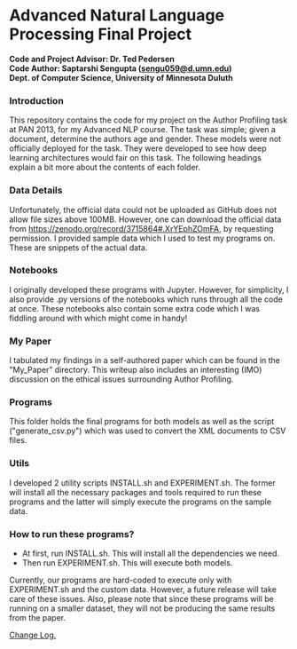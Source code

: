# Advanced Natural Language Processing Final Project

**Code and Project Advisor: Dr. Ted Pedersen</br>
Code Author: Saptarshi Sengupta (sengu059@d.umn.edu)</br>
Dept. of Computer Science, University of Minnesota Duluth**

### Introduction ###

This repository contains the code for my project on the Author Profiling task at PAN 2013, for my Advanced NLP course. The task was simple; given a document, determine the authors age and gender. These models were not officially deployed for the task. They were developed to see how deep learning architectures would fair on this task. The following headings explain a bit more about the contents of each folder.

### Data Details ###

Unfortunately, the official data could not be uploaded as GitHub does not allow file sizes above 100MB. However, one can download the official data from https://zenodo.org/record/3715864#.XrYEphZOmFA, by requesting permission. I provided sample data which I used to test my programs on. These are snippets of the actual data.

### Notebooks ###

I originally developed these programs with Jupyter. However, for simplicity, I also provide .py versions of the notebooks which runs through all the code at once. These notebooks also contain some extra code which I was fiddling around with which might come in handy!

### My Paper ###

I tabulated my findings in a self-authored paper which can be found in the "My_Paper" directory. This writeup also includes an interesting (IMO) discussion on the ethical issues surrounding Author Profiling.

### Programs ###

This folder holds the final programs for both models as well as the script ("generate_csv.py") which was used to convert the XML documents to CSV files.

### Utils ###

I developed 2 utility scripts INSTALL.sh and EXPERIMENT.sh. The former will install all the necessary packages and tools required to run these programs and the latter will simply execute the programs on the sample data.

### How to run these programs? ###

- At first, run INSTALL.sh. This will install all the dependencies we need.
- Then run EXPERIMENT.sh. This will execute both models.

Currently, our programs are hard-coded to execute only with EXPERIMENT.sh and the custom data. However, a future release will take care of these issues. Also, please note that since these programs will be running on a smaller dataset, they will not be producing the same results from the paper.

[Change Log.](CHANGELOG.md)